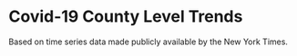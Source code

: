 # Covid-19 County Level Trends

Based on time series data made publicly available by the New York Times. 
